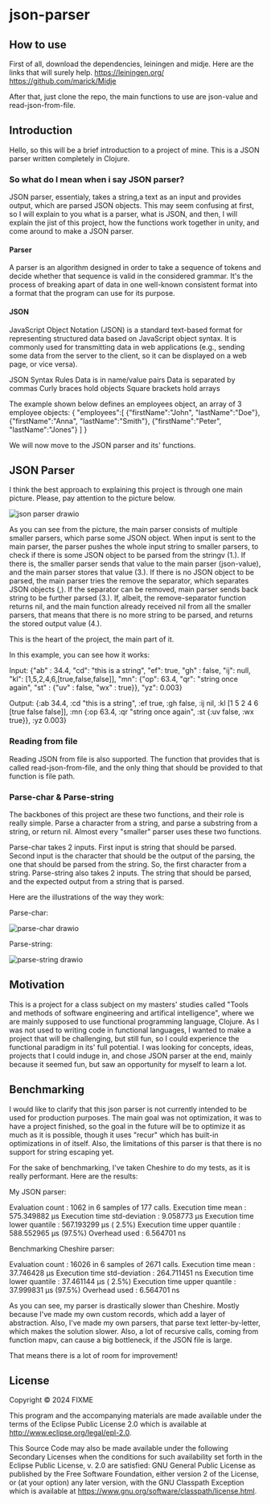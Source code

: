 # json-parser

## How to use

First of all, download the dependencies, leiningen and midje.
Here are the links that will surely help.
https://leiningen.org/
https://github.com/marick/Midje

After that, just clone the repo, the main functions to use are json-value and read-json-from-file. 

## Introduction

Hello, so this will be a brief introduction to a project of mine. This is a JSON parser written completely in Clojure. 

### So what do I mean when i say JSON parser?
JSON parser, essentialy, takes a string,a text as an input and provides output, which are parsed JSON objects. 
This may seem confusing at first, so I will explain to you what is a parser, what is JSON, and then, I will explain the jist of this project, how the functions work together in unity, and come around to make a JSON parser.
#### Parser
A parser is an algorithm designed in order to take a sequence of tokens and decide whether that sequence is valid in the considered grammar. 
It's the process of breaking apart of data in one well-known consistent format into a format that the program can use for its purpose.
#### JSON
JavaScript Object Notation (JSON) is a standard text-based format for representing structured data based on JavaScript object syntax. It is commonly used for transmitting data in web applications (e.g., sending some data from the server to the client, so it can be displayed on a web page, or vice versa).

JSON Syntax Rules
Data is in name/value pairs
Data is separated by commas
Curly braces hold objects
Square brackets hold arrays

The example shown below defines an employees object, an array of 3 employee objects:
{
"employees":[
    {"firstName":"John", "lastName":"Doe"},
    {"firstName":"Anna", "lastName":"Smith"},
    {"firstName":"Peter", "lastName":"Jones"}
]
}

We will now move to the JSON parser and its' functions.

## JSON Parser

I think the best approach to explaining this project is through one main picture. Please, pay attention to the picture below.

![json parser drawio](https://github.com/user-attachments/assets/b0faace9-cce8-4e0f-8d35-539bf6fe836d)

As you can see from the picture, the main parser consists of multiple smaller parsers, which parse some JSON object.
When input is sent to the main parser, the parser pushes the whole input string to smaller parsers, to check if there is some JSON object to be parsed from the stringv (1.). If there is, the smaller parser sends that value to the main parser (json-value), and the main parser stores that value (3.). If there is no JSON object to be parsed, the main parser tries the remove the separator, which separates JSON objects (,). If the separator can be removed, main parser sends back string to be further parsed (3.). If, albeit, the remove-separator function returns nil, and the main function already received nil from all the smaller parsers, that means that there is no more string to be parsed, and returns the stored output value (4.).

This is the heart of the project, the main part of it.

In this example, you can see how it works:

Input:
{"ab" : 34.4, "cd": "this is a string", "ef": true, "gh"  : false,
"ij": null, "kl": [1,5,2,4,6,[true,false,false]],
"mn": {"op": 63.4, "qr": "string once again", "st" :
{"uv" : false, "wx" : true}}, "yz": 0.003}

Output:
{:ab 34.4, :cd "this is a string", :ef true, :gh false, :ij nil, :kl [1 5 2 4 6 [true false false]], :mn {:op 63.4, :qr "string once again", :st {:uv false, :wx true}}, :yz 0.003}

### Reading from file

Reading JSON from file is also supported. The function that provides that is called read-json-from-file, and the only thing that should be provided to that function is file path.

### Parse-char & Parse-string

The backbones of this project are these two functions, and their role is really simple. Parse a character from a string, and parse a substring from a string, or return nil.
Almost every "smaller" parser uses these two functions.

Parse-char takes 2 inputs. First input is string that should be parsed. Second input is the character that should be the output of the parsing, the one that should be parsed from the string. So, the first character from a string.
Parse-string also takes 2 inputs. The string that should be parsed, and the expected output from a string that is parsed.

Here are the illustrations of the way they work:

Parse-char:

![parse-char drawio](https://github.com/user-attachments/assets/d395c436-afd3-48a3-bfed-b45beea3387b)

Parse-string:

![parse-string drawio](https://github.com/user-attachments/assets/f9aad61f-354d-4f6f-b4d7-555a4f396d79)

## Motivation

This is a project for a class subject on my masters' studies called "Tools and methods of software engineering and artifical intelligence", where we are mainly supposed to use functional programming language, Clojure. As I was not used to writing code in functional languages, I wanted to make a project that will be challenging, but still fun, so I could experience the functional paradigm in its' full potential. I was looking for concepts, ideas, projects that I could induge in, and chose JSON parser at the end, mainly because it seemed fun, but saw an opportunity for myself to learn a lot.

## Benchmarking

I would like to clarify that this json parser is not currently intended to be used for production purposes. The main goal was not optimization, it was to have a project finished, so the goal in the future will be to optimize it as much as it is possible, though it uses "recur" which has built-in optimizations in of itself. Also, the limitations of this parser is that there is no support for string escaping yet.

For the sake of benchmarking, I've taken Cheshire to do my tests, as it is really performant. Here are the results:

My JSON parser:

Evaluation count : 1062 in 6 samples of 177 calls.
             Execution time mean : 575.349882 µs
    Execution time std-deviation : 9.058773 µs
   Execution time lower quantile : 567.193299 µs ( 2.5%)
   Execution time upper quantile : 588.552965 µs (97.5%)
                   Overhead used : 6.564701 ns
                   
Benchmarking Cheshire parser:

Evaluation count : 16026 in 6 samples of 2671 calls.
             Execution time mean : 37.746428 µs
    Execution time std-deviation : 264.711451 ns
   Execution time lower quantile : 37.461144 µs ( 2.5%)
   Execution time upper quantile : 37.999831 µs (97.5%)
                   Overhead used : 6.564701 ns
                   
As you can see, my parser is drastically slower than Cheshire. Mostly because I've made my own custom records, which add a layer of abstraction. Also, I've made my own parsers, that parse text letter-by-letter, which makes the solution slower.
Also, a lot of recursive calls, coming from function mapv, can cause a big bottleneck, if the JSON file is large.

That means there is a lot of room for improvement!

## License

Copyright © 2024 FIXME

This program and the accompanying materials are made available under the
terms of the Eclipse Public License 2.0 which is available at
http://www.eclipse.org/legal/epl-2.0.

This Source Code may also be made available under the following Secondary
Licenses when the conditions for such availability set forth in the Eclipse
Public License, v. 2.0 are satisfied: GNU General Public License as published by
the Free Software Foundation, either version 2 of the License, or (at your
option) any later version, with the GNU Classpath Exception which is available
at https://www.gnu.org/software/classpath/license.html.
